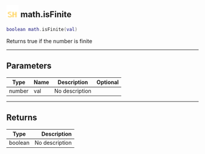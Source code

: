 ## <img src="../../.gitbook/assets/shared.png" width="32" height="32" /> math.isFinite

```lua
boolean math.isFinite(val)
```

Returns true if the number is finite<br>

-----------------
## Parameters

| Type   | Name | Description | Optional |
| ------ | ---- | ----------- | -------: |
| number | val | No description |  |

-----------------
## Returns

| Type   | Description |
| ------ | ----------: |
| boolean | No description |

